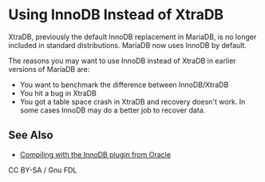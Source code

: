 # Using InnoDB Instead of XtraDB

XtraDB, previously the default InnoDB replacement in MariaDB, is no longer included in standard distributions. MariaDB now uses InnoDB by default.

The reasons you may want to use InnoDB instead of XtraDB in earlier versions of MariaDB are:

* You want to benchmark the difference between InnoDB/XtraDB
* You hit a bug in XtraDB
* You got a table space crash in XtraDB and recovery doesn't work. In some cases InnoDB may do a better job to recover data.

## See Also

* [Compiling with the InnoDB plugin from Oracle](../../../../server-management/install-and-upgrade-mariadb/installing-mariadb/compiling-mariadb-from-source/compiling-with-the-innodb-plugin-from-oracle.md)

CC BY-SA / Gnu FDL
